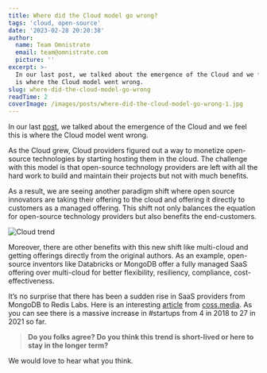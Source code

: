 ```yaml
---
title: Where did the Cloud model go wrong?
tags: 'cloud, open-source'
date: '2023-02-28 20:20:38'
author:
  name: Team Omnistrate
  email: team@omnistrate.com
  picture: ''
excerpt: >-
  In our last post, we talked about the emergence of the Cloud and we feel this
  is where the Cloud model went wrong.
slug: where-did-the-cloud-model-go-wrong
readTime: 2
coverImage: /images/posts/where-did-the-cloud-model-go-wrong-1.jpg
---
```


In our last [post][1], we talked about the emergence of the Cloud and we feel this is where the Cloud model went wrong. 

As the Cloud grew, Cloud providers figured out a way to monetize open-source technologies by starting hosting them in the cloud. The challenge with this model is that open-source technology providers are left with all the hard work to build and maintain their projects but not with much benefits.

As a result, we are seeing another paradigm shift where open source innovators are taking their offering to the cloud and offering it directly to customers as a managed offering. This shift not only balances the equation for open-source technology providers but also benefits the end-customers.

![Cloud trend][2]

Moreover, there are other benefits with this new shift like multi-cloud and getting offerings directly from the original authors.  As an example, open-source inventors like Databricks or MongoDB offer a fully managed SaaS offering over multi-cloud for better flexibility, resiliency, compliance, cost-effectiveness.

It’s no surprise that there has been a sudden rise in SaaS providers from MongoDB to Redis Labs. Here is an interesting [article][3] from [coss.media][4]. As you can see there is a massive increase in #startups from 4 in 2018 to 27 in 2021 so far.

> **Do you folks agree? Do you think this trend is short-lived or here to stay in the longer term?**

We would love to hear what you think.

  [1]: https://blog.omnistrate.com/posts/6
  [2]: /images/posts/where-did-the-cloud-model-go-wrong-1.jpg
  [3]: https://coss.media/rise-of-the-open-source-ipo/
  [4]: http://coss.media
